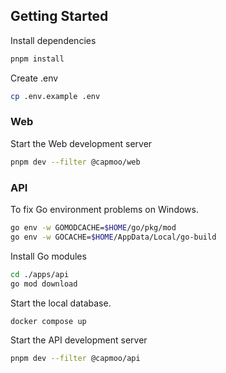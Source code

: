 ## Getting Started

Install dependencies

```sh
pnpm install
```

Create .env

```sh
cp .env.example .env
```

### Web

Start the Web development server

```sh
pnpm dev --filter @capmoo/web
```

### API

To fix Go environment problems on Windows.

```sh
go env -w GOMODCACHE=$HOME/go/pkg/mod
go env -w GOCACHE=$HOME/AppData/Local/go-build
```

Install Go modules

```sh
cd ./apps/api
go mod download
```

Start the local database.

```sh
docker compose up
```

Start the API development server

```sh
pnpm dev --filter @capmoo/api
```
